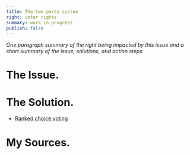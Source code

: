 ```yaml
---
title: The two party system
right: voter rights
summary: work in progress
publish: false
---
```

*One paragraph summary of the right being impacted by this issue and a short summary of the issue, solutions, and action steps*

# The Issue. 


# The Solution.

- [Ranked choice voting](ranked-choice-voting.md)

# My Sources.